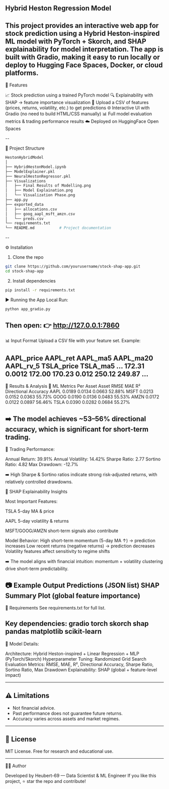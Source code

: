 ## Hybrid Heston Regression Model
This project provides an interactive web app for stock prediction using a Hybrid Heston-inspired ML model with PyTorch + Skorch, and SHAP explainability for model interpretation.
The app is built with Gradio, making it easy to run locally or deploy to Hugging Face Spaces, Docker, or cloud platforms.
--

🚀 Features

📈 Stock prediction using a trained PyTorch model
🔍 Explainability with SHAP → feature importance visualization
📂 Upload a CSV of features (prices, returns, volatility, etc.) to get predictions
🌐 Interactive UI with Gradio (no need to build HTML/CSS manually)
📊 Full model evaluation metrics & trading performance results
☁️ Deployed on HuggingFace Open Spaces

--

📂 Project Structure
```bash
HestonHybridModel
│
├── HybridHestonModel.ipynb
├── ModelExplainer.pkl
├── NeuralHestonRegressor.pkl
├── Visualizations
│   ├── Final Results of Modelling.png
│   ├── Model Explaination.png
│   └── Visualization Phase.png
├── app.py
├── exported_data
│   ├── allocations.csv
│   ├── goog_aapl_msft_amzn.csv
│   └── preds.csv
└── requirements.txt
└── README.md           # Project documentation
```

--

⚙️ Installation
1. Clone the repo
```bash
git clone https://github.com/yourusername/stock-shap-app.git
cd stock-shap-app
```

2. Install dependencies
```bash
pip install -r requirements.txt
```

▶️ Running the App
Local Run:
```bash
python app_gradio.py
```

Then open:
👉 http://127.0.0.1:7860
---

📊 Input Format
Upload a CSV file with your feature set. Example:

AAPL_price	AAPL_ret	AAPL_ma5	AAPL_ma20	AAPL_rv_5	TSLA_price	TSLA_ma5	...
172.31	0.0012	172.00	170.23	0.012	250.12	249.87	...
---
📑 Results & Analysis
🔹 ML Metrics Per Asset
Asset	RMSE	MAE	R²	Directional Accuracy
AAPL	0.0189	0.0134	0.0663	52.88%
MSFT	0.0213	0.0152	0.0363	55.73%
GOOG	0.0190	0.0136	0.0483	55.53%
AMZN	0.0172	0.0122	0.0897	56.46%
TSLA	0.0390	0.0282	0.0684	55.27%

➡️ The model achieves ~53–56% directional accuracy, which is significant for short-term trading.
---

🔹 Trading Performance:

Annual Return: 39.91%
Annual Volatility: 14.42%
Sharpe Ratio: 2.77
Sortino Ratio: 4.82
Max Drawdown: -12.7%

➡️ High Sharpe & Sortino ratios indicate strong risk-adjusted returns, with relatively controlled drawdowns.

🔹 SHAP Explainability Insights

Most Important Features:

TSLA 5-day MA & price

AAPL 5-day volatility & returns

MSFT/GOOG/AMZN short-term signals also contribute

Model Behavior:
High short-term momentum (5-day MA ↑) → prediction increases
Low recent returns (negative returns) → prediction decreases
Volatility features affect sensitivity to regime shifts

➡️ The model aligns with financial intuition: momentum + volatility clustering drive short-term predictability.

📷 Example Output
Predictions (JSON list)
SHAP Summary Plot (global feature importance)
--- 

📑 Requirements
See requirements.txt
for full list.

Key dependencies:
gradio
torch
skorch
shap
pandas
matplotlib
scikit-learn
---

🧠 Model Details:

Architecture: Hybrid Heston-inspired + Linear Regression + MLP (PyTorch/Skorch)
Hyperparameter Tuning: Randomized Grid Search
Evaluation Metrics: RMSE, MAE, R², Directional Accuracy, Sharpe Ratio, Sortino Ratio, Max Drawdown
Explainability: SHAP (global + feature-level impact)

---
## ⚠️ Limitations
- Not financial advice.  
- Past performance does not guarantee future returns.  
- Accuracy varies across assets and market regimes.  

---

## 📜 License
MIT License. Free for research and educational use.

---

👨‍💻 Author

Developed by Heubert-69 — Data Scientist & ML Engineer
If you like this project, ⭐ star the repo and contribute!
